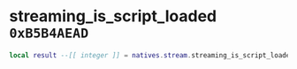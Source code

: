 # streaming_is_script_loaded `0xB5B4AEAD`

```lua
local result --[[ integer ]] = natives.stream.streaming_is_script_loaded(_unk0 --[[ integer ]])
```